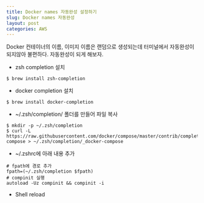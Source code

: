```yaml
---
title: Docker names 자동완성 설정하기
slug: Docker names 자동완성
layout: post
categories: AWS
---
```


Docker 컨테이너의 이름, 이미지 이름은 랜덤으로 생성되는데 터미널에서 자동완성이 되지않아 불편하다. 자동완성이 되게 해보자.


- zsh completion 설치

```
$ brew install zsh-completion
```

- docker completion 설치

```
$ brew install docker-completion
```

- ~/.zsh/completion/ 폴더를 만들어 파일 복사

```
$ mkdir -p ~/.zsh/completion
$ curl -L https://raw.githubusercontent.com/docker/compose/master/contrib/completion/zsh/_docker-compose > ~/.zsh/completion/_docker-compose
```

- ~/.zshrc에 아래 내용 추가

```
# fpath에 경로 추가
fpath=(~/.zsh/completion $fpath)
# compinit 실행
autoload -Uz compinit && compinit -i
```
- Shell reload
